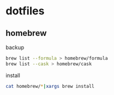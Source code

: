 # dotfiles

## homebrew

backup

```sh
brew list --formula > homebrew/formula
brew list --cask > homebrew/cask
```

install

```sh
cat homebrew/*|xargs brew install
```
